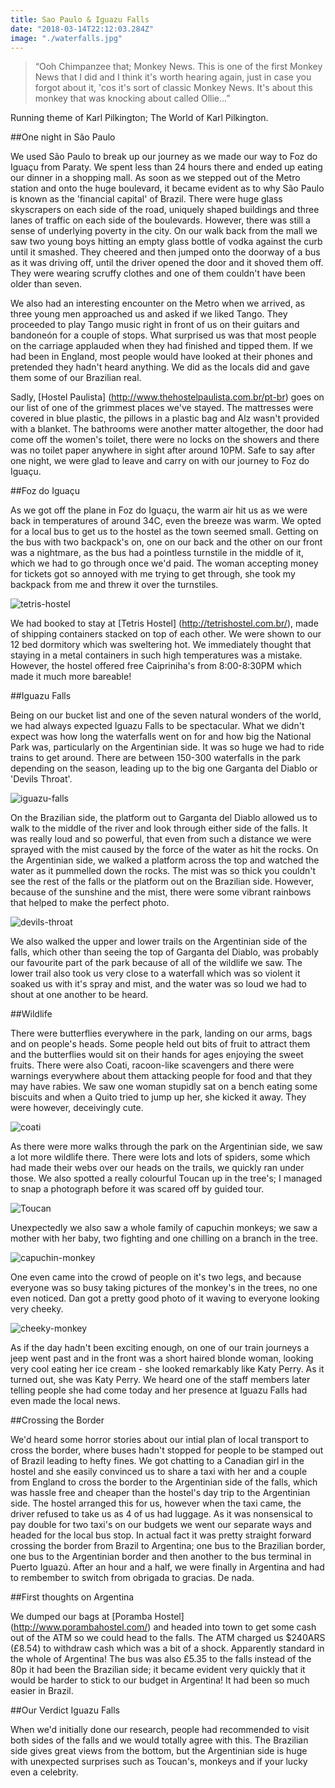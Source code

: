 ```yaml
---
title: Sao Paulo & Iguazu Falls
date: "2018-03-14T22:12:03.284Z"
image: "./waterfalls.jpg"
---
```


>“Ooh Chimpanzee that; Monkey News. This is one of the first Monkey News that I did and I think it's worth hearing again, just in case you forgot about it, 'cos it's sort of classic Monkey News. It's about this monkey that was knocking about called Ollie...”

Running theme of Karl Pilkington; The World of Karl Pilkington.

##One night in São Paulo

We used São Paulo to break up our journey as we made our way to Foz do Iguaçu from Paraty. We spent less than 24 hours there and ended up eating our dinner in a shopping mall. As soon as we stepped out of the Metro station and onto the huge boulevard, it became evident as to why São Paulo is known as the 'financial capital' of Brazil. There were huge glass skyscrapers on each side of the road, uniquely shaped buildings and three lanes of traffic on each side of the boulevards. However, there was still a sense of underlying poverty in the city. On our walk back from the mall we saw two young boys hitting an empty glass bottle of vodka against the curb until it smashed. They cheered and then jumped onto the doorway of a bus as it was driving off, until the driver opened the door and it shoved them off. They were wearing scruffy clothes and one of them couldn't have been older than seven.

We also had an interesting encounter on the Metro when we arrived, as three young men approached us and asked if we liked Tango. They proceeded to play Tango music right in front of us on their guitars and bandoneón for a couple of stops. What surprised us was that most people on the carriage applauded when they had finished and tipped them. If we had been in England, most people would have looked at their phones and pretended they hadn't heard anything. We did as the locals did and gave them some of our Brazilian real.

Sadly, [Hostel Paulista] (http://www.thehostelpaulista.com.br/pt-br) goes on our list of one of the grimmest places we've stayed. The mattresses were covered in blue plastic, the pillows in a plastic bag and Alz wasn't provided with a blanket. The bathrooms were another matter altogether, the door had come off the women's toilet, there were no locks on the showers and there was no toilet paper anywhere in sight after around 10PM. Safe to say after one night, we were glad to leave and carry on with our journey to Foz do Iguaçu.

##Foz do Iguaçu

As we got off the plane in Foz do Iguaçu, the warm air hit us as we were back in temperatures of around 34C, even the breeze was warm. We opted for a local bus to get us to the hostel as the town seemed small. Getting on the bus with two backpack's on, one on our back and the other on our front was a nightmare, as the bus had a pointless turnstile in the middle of it, which we had to go through once we'd paid. The woman accepting money for tickets got so annoyed with me trying to get through, she took my backpack from me and threw it over the turnstiles.

![tetris-hostel](./tetris-hostel.jpg "Tetris Hostel")

We had booked to stay at [Tetris Hostel] (http://tetrishostel.com.br/), made of shipping containers stacked on top of each other. We were shown to our 12 bed dormitory which was sweltering hot. We immediately thought that staying in a metal containers in such high temperatures was a mistake. However, the hostel offered free Caipriniha's from 8:00-8:30PM which made it much more bareable!

##Iguazu Falls

Being on our bucket list and one of the seven natural wonders of the world, we had always expected Iguazu Falls to be spectacular. What we didn't expect was how long the waterfalls went on for and how big the National Park was, particularly on the Argentinian side. It was so huge we had to ride trains to get around. There are between 150-300 waterfalls in the park depending on the season, leading up to the big one Garganta del Diablo or 'Devils Throat'.

![iguazu-falls](./iguazu-falls.jpg "Iguazu Falls")

On the Brazilian side, the platform out to Garganta del Diablo allowed us to walk to the middle of the river and look through either side of the falls. It was really loud and so powerful, that even from such a distance we were sprayed with the mist caused by the force of the water as hit the rocks. On the Argentinian side, we walked a platform across the top and watched the water as it pummelled down the rocks. The mist was so thick you couldn't see the rest of the falls or the platform out on the Brazilian side. However, because of the sunshine and the mist, there were some vibrant rainbows that helped to make the perfect photo.

![devils-throat](./devils-throat.jpg "Devils Throat")

We also walked the upper and lower trails on the Argentinian side of the falls, which other than seeing the top of Garganta del Diablo, was probably our favourite part of the park because of all of the wildlife we saw. The lower trail also took us very close to a waterfall which was so violent it soaked us with it's spray and mist, and the water was so loud we had to shout at one another to be heard.

##Wildlife

There were butterflies everywhere in the park, landing on our arms, bags and on people's heads. Some people held out bits of fruit to attract them and the butterflies would sit on their hands for ages enjoying the sweet fruits. There were also Coati, racoon-like scavengers and there were warnings everywhere about them attacking people for food and that they may have rabies. We saw one woman stupidly sat on a bench eating some biscuits and when a Quito tried to jump up her, she kicked it away. They were however, deceivingly cute.

![coati](./coati.jpg "Coati")

As there were more walks through the park on the Argentinian side, we saw a lot more wildlife there. There were lots and lots of spiders, some which had made their webs over our heads on the trails, we quickly ran under those. We also spotted a really colourful Toucan up in the tree's; I managed to snap a photograph before it was scared off by guided tour.

![Toucan](./toucan.jpg "Toucan")

Unexpectedly we also saw a whole family of capuchin monkeys; we saw a mother with her baby, two fighting and one chilling on a branch in the tree.

![capuchin-monkey](./capuchin-monkey.jpg "Capuchin monkey")

One even came into the crowd of people on it's two legs, and because everyone was so busy taking pictures of the monkey's in the trees, no one even noticed. Dan got a pretty good photo of it waving to everyone looking very cheeky.

![cheeky-monkey](./cheeky-monkey.jpg "Cheeky monkey")

As if the day hadn't been exciting enough, on one of our train journeys a jeep went past and in the front was a short haired blonde woman, looking very cool eating her ice cream - she looked remarkably like Katy Perry. As it turned out, she was Katy Perry. We heard one of the staff members later telling people she had come today and her presence at Iguazu Falls had even made the local news.

##Crossing the Border

We'd heard some horror stories about our intial plan of local transport to cross the border, where buses hadn't stopped for people to be stamped out of Brazil leading to hefty fines. We got chatting to a Canadian girl in the hostel and she easily convinced us to share a taxi with her and a couple from England to cross the border to the Argentinian side of the falls, which was hassle free and cheaper than the hostel's day trip to the Argentinian side. The hostel arranged this for us, however when the taxi came, the driver refused to take us as 4 of us had luggage. As it was nonsensical to pay double for two taxi's on our budgets we went our separate ways and headed for the local bus stop. In actual fact it was pretty straight forward crossing the border from Brazil to Argentina; one bus to the Brazilian border, one bus to the Argentinian border and then another to the bus terminal in Puerto Iguazú. After an hour and a half, we were finally in Argentina and had to rembember to switch from obrigada to gracias. De nada.

##First thoughts on Argentina

We dumped our bags at [Poramba Hostel] (http://www.porambahostel.com/) and headed into town to get some cash out of the ATM so we could head to the falls. The ATM charged us $240ARS (£8.54) to withdraw cash which was a bit of a shock. Apparently standard in the whole of Argentina! The bus was also £5.35 to the falls instead of the 80p it had been the Brazilian side; it became evident very quickly that it would be harder to stick to our budget in Argentina! It had been so much easier in Brazil.

##Our Verdict Iguazu Falls

When we'd initially done our research, people had recommended to visit both sides of the falls and we would totally agree with this. The Brazilian side gives great views from the bottom, but the Argentinian side is huge with unexpected surprises such as Toucan's, monkeys and if your lucky even a celebrity.